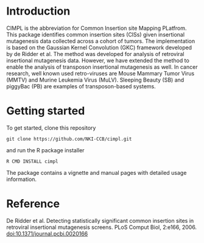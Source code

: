 # Introduction

CIMPL is the abbreviation for Common Insertion site Mapping PLatfrom. This package identifies common insertion sites (CISs) given insertional mutagenesis data collected across a cohort of tumors. The implementation is based on the Gaussian Kernel Convolution (GKC) framework developed by de Ridder et al. The method was developed for analysis of retroviral insertional mutagenesis data. However, we have extended the method to enable the analysis of transposon insertional mutagenesis as well. In cancer research, well known used retro-viruses are Mouse Mammary Tumor Virus (MMTV) and Murine Leukemia Virus (MuLV). Sleeping Beauty (SB) and piggyBac (PB) are examples of transposon-based systems.

# Getting started

To get started, clone this repository
```
git clone https://github.com/NKI-CCB/cimpl.git
```
and run the R package installer
```
R CMD INSTALL cimpl
```

The package contains a vignette and manual pages with detailed usage information.

# Reference

De Ridder et al. Detecting statistically significant common insertion sites in retroviral insertional mutagenesis screens. PLoS Comput Biol, 2:e166, 2006. [doi:10.1371/journal.pcbi.0020166](http://dx.doi.org/10.1371/journal.pcbi.0020166)
